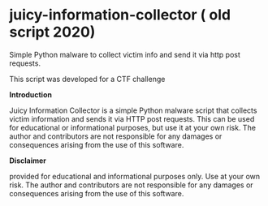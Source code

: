 # juicy-information-collector ( old script 2020)
Simple Python malware to collect victim info and send it via http post requests.

This script was developed for a CTF challenge

**Introduction** 

Juicy Information Collector is a simple Python malware script that collects victim information and sends it via HTTP post requests. This can be used for educational or informational purposes, but use it at your own risk. The author and contributors are not responsible for any damages or consequences arising from the use of this software.

**Disclaimer**

 provided for educational and informational purposes only. Use at your own risk. The author and contributors are not responsible for any damages or consequences arising from the use of this software.
